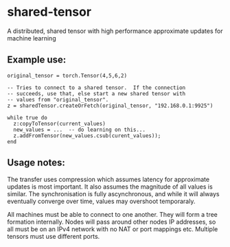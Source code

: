 # shared-tensor
A distributed, shared tensor with high performance approximate updates for machine learning

## Example use:

    original_tensor = torch.Tensor(4,5,6,2)

    -- Tries to connect to a shared tensor.  If the connection
    -- succeeds, use that, else start a new shared tensor with
    -- values from "original_tensor".
    z = sharedTensor.createOrFetch(original_tensor, "192.168.0.1:9925")

    while true do
      z:copyToTensor(current_values)
      new_values = ...  -- do learning on this...
      z.addFromTensor(new_values.csub(curent_values));
    end


## Usage notes:

The transfer uses compression which assumes latency for approximate updates is most important.  It also assumes the magnitude of all values is similar.  The synchronisation is fully ascynchronous, and while it will always eventually converge over time, values may overshoot temporaraly.

All machines must be able to connect to one another.  They will form a tree formation internally.  Nodes will pass around other nodes IP addresses, so all must be on an IPv4 network with no NAT or port mappings etc.  Multiple tensors must use different ports.  
